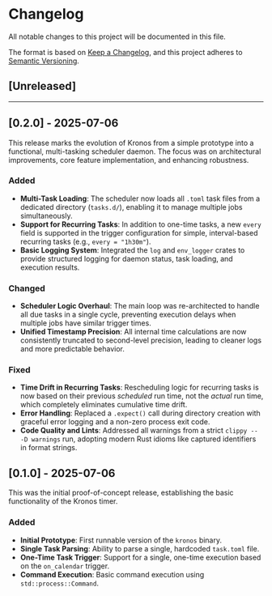 # Changelog

All notable changes to this project will be documented in this file.

The format is based on [Keep a Changelog](https://keepachangelog.com/en/1.0.0/),
and this project adheres to [Semantic Versioning](https://semver.org/spec/v2.0.0.html).

## [Unreleased]

---

## [0.2.0] - 2025-07-06

This release marks the evolution of Kronos from a simple prototype into a functional, multi-tasking scheduler daemon. The focus was on architectural improvements, core feature implementation, and enhancing robustness.

### Added
- **Multi-Task Loading**: The scheduler now loads all `.toml` task files from a dedicated directory (`tasks.d/`), enabling it to manage multiple jobs simultaneously.
- **Support for Recurring Tasks**: In addition to one-time tasks, a new `every` field is supported in the trigger configuration for simple, interval-based recurring tasks (e.g., `every = "1h30m"`).
- **Basic Logging System**: Integrated the `log` and `env_logger` crates to provide structured logging for daemon status, task loading, and execution results.

### Changed
- **Scheduler Logic Overhaul**: The main loop was re-architected to handle all due tasks in a single cycle, preventing execution delays when multiple jobs have similar trigger times.
- **Unified Timestamp Precision**: All internal time calculations are now consistently truncated to second-level precision, leading to cleaner logs and more predictable behavior.

### Fixed
- **Time Drift in Recurring Tasks**: Rescheduling logic for recurring tasks is now based on their previous *scheduled* run time, not the *actual* run time, which completely eliminates cumulative time drift.
- **Error Handling**: Replaced a `.expect()` call during directory creation with graceful error logging and a non-zero process exit code.
- **Code Quality and Lints**: Addressed all warnings from a strict `clippy -- -D warnings` run, adopting modern Rust idioms like captured identifiers in format strings.

## [0.1.0] - 2025-07-06

This was the initial proof-of-concept release, establishing the basic functionality of the Kronos timer.

### Added
- **Initial Prototype**: First runnable version of the `kronos` binary.
- **Single Task Parsing**: Ability to parse a single, hardcoded `task.toml` file.
- **One-Time Task Trigger**: Support for a single, one-time execution based on the `on_calendar` trigger.
- **Command Execution**: Basic command execution using `std::process::Command`.
